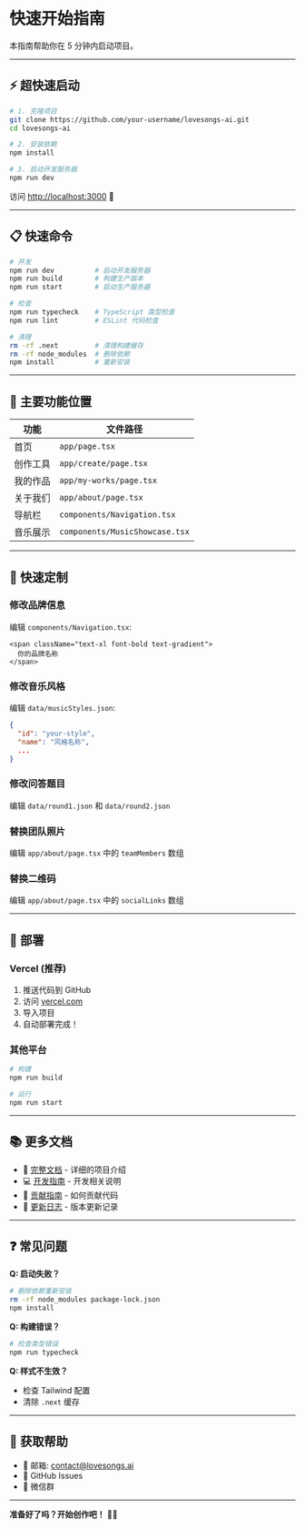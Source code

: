 # 快速开始指南

本指南帮助你在 5 分钟内启动项目。

---

## ⚡ 超快速启动

```bash
# 1. 克隆项目
git clone https://github.com/your-username/lovesongs-ai.git
cd lovesongs-ai

# 2. 安装依赖
npm install

# 3. 启动开发服务器
npm run dev
```

访问 [http://localhost:3000](http://localhost:3000) 🎉

---

## 📋 快速命令

```bash
# 开发
npm run dev          # 启动开发服务器
npm run build        # 构建生产版本
npm run start        # 启动生产服务器

# 检查
npm run typecheck    # TypeScript 类型检查
npm run lint         # ESLint 代码检查

# 清理
rm -rf .next         # 清理构建缓存
rm -rf node_modules  # 删除依赖
npm install          # 重新安装
```

---

## 🎯 主要功能位置

| 功能 | 文件路径 |
|------|---------|
| 首页 | `app/page.tsx` |
| 创作工具 | `app/create/page.tsx` |
| 我的作品 | `app/my-works/page.tsx` |
| 关于我们 | `app/about/page.tsx` |
| 导航栏 | `components/Navigation.tsx` |
| 音乐展示 | `components/MusicShowcase.tsx` |

---

## 🔧 快速定制

### 修改品牌信息

编辑 `components/Navigation.tsx`:

```tsx
<span className="text-xl font-bold text-gradient">
  你的品牌名称
</span>
```

### 修改音乐风格

编辑 `data/musicStyles.json`:

```json
{
  "id": "your-style",
  "name": "风格名称",
  ...
}
```

### 修改问答题目

编辑 `data/round1.json` 和 `data/round2.json`

### 替换团队照片

编辑 `app/about/page.tsx` 中的 `teamMembers` 数组

### 替换二维码

编辑 `app/about/page.tsx` 中的 `socialLinks` 数组

---

## 🚀 部署

### Vercel (推荐)

1. 推送代码到 GitHub
2. 访问 [vercel.com](https://vercel.com)
3. 导入项目
4. 自动部署完成！

### 其他平台

```bash
# 构建
npm run build

# 运行
npm run start
```

---

## 📚 更多文档

- 📖 [完整文档](README.md) - 详细的项目介绍
- 💻 [开发指南](DEVELOPMENT.md) - 开发相关说明
- 🤝 [贡献指南](CONTRIBUTING.md) - 如何贡献代码
- 📝 [更新日志](CHANGELOG.md) - 版本更新记录

---

## ❓ 常见问题

**Q: 启动失败？**
```bash
# 删除依赖重新安装
rm -rf node_modules package-lock.json
npm install
```

**Q: 构建错误？**
```bash
# 检查类型错误
npm run typecheck
```

**Q: 样式不生效？**
- 检查 Tailwind 配置
- 清除 `.next` 缓存

---

## 💬 获取帮助

- 📧 邮箱: contact@lovesongs.ai
- 💬 GitHub Issues
- 📱 微信群

---

**准备好了吗？开始创作吧！** 🎵💕
